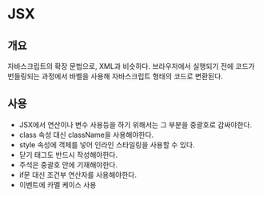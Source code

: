 # JSX

## 개요
자바스크립트의 확장 문법으로, XML과 비슷하다. 브라우저에서 실행되기 전에 코드가 번들링되는 과정에서 바벨을 사용해 자바스크립트 형태의 코드로 변환된다.

## 사용
- JSX에서 연산이나 변수 사용등을 하기 위해서는 그 부분을 중괄호로 감싸야한다.
- class 속성 대신 className을 사용해야한다.
- style 속성에 객체를 넣어 인라인 스타일링을 사용할 수 있다.
- 닫기 태그도 반드시 작성해야한다.
- 주석은 중괄호 안에 기재해야한다.
- if문 대신 조건부 연산자를 사용해야한다.
- 이벤트에 카멜 케이스 사용